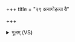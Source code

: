 +++
title = "२९ अनागोहत्या वै"

+++
<details><summary>मूलम् (VS)</summary>

अ॑नागोह॒त्या वै भी॒मा कृ॑त्ये॒ मा नो॒ गामश्वं॒ पुरु॑षं वधीः।  
यत्र॑य॒त्रासि॒ निहि॑ता॒ तत॒स्त्वोत्था॑पयामसि प॒र्णाल्लघी॑यसी भव ॥
</details>